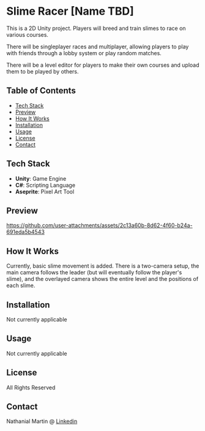 # Slime Racer [Name TBD]

This is a 2D Unity project. Players will breed and train slimes to race on various courses.

There will be singleplayer races and multiplayer, allowing players to play with friends through a lobby system or play random matches.

There will be a level editor for players to make their own courses and upload them to be played by others.

## Table of Contents

- [Tech Stack](#tech-stack)
- [Preview](#preview)
- [How It Works](#how-it-works)
- [Installation](#installation)
- [Usage](#usage)
- [License](#license)
- [Contact](#contact)

## Tech Stack

 - **Unity**: Game Engine
 - **C#**: Scripting Language
 - **Aseprite**: Pixel Art Tool

## Preview



https://github.com/user-attachments/assets/2c13a60b-8d62-4f60-b24a-691eda5b4543



## How It Works

Currently, basic slime movement is added. There is a two-camera setup, the main camera follows the leader (but will eventually follow the player's slime), and the overlayed camera shows the entire level and the positions of each slime.

## Installation

Not currently applicable

## Usage

Not currently applicable

## License

All Rights Reserved

## Contact

Nathanial Martin @ [Linkedin](https://www.linkedin.com/in/nathanialm/)
